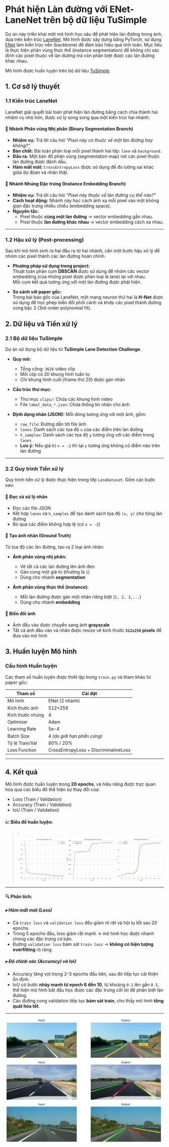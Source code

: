 # Phát hiện Làn đường với ENet-LaneNet trên bộ dữ liệu TuSimple

Dự án này triển khai một mô hình học sâu để phát hiện làn đường trong ảnh, dựa trên kiến trúc [LaneNet](https://arxiv.org/pdf/1802.05591). Mô hình được xây dựng bằng PyTorch, sử dụng [ENet](https://arxiv.org/pdf/1606.02147) làm kiến trúc nền (backbone) để đảm bảo hiệu quả tính toán. Mục tiêu là thực hiện phân vùng thực thể (instance segmentation) để không chỉ xác định các pixel thuộc về làn đường mà còn phân biệt được các làn đường khác nhau.

Mô hình được huấn luyện trên bộ dữ liệu [TuSimple](https://www.kaggle.com/datasets/manideep1108/tusimple?select=TUSimple).

## 1. Cơ sở lý thuyết

### 1.1 Kiến trúc LaneNet

LaneNet giải quyết bài toán phát hiện làn đường bằng cách chia thành hai nhiệm vụ nhỏ hơn, được xử lý song song qua một kiến trúc hai nhánh:

#### 🔹 Nhánh Phân vùng Nhị phân (Binary Segmentation Branch)

- **Nhiệm vụ:** Trả lời câu hỏi *"Pixel này có thuộc về một làn đường hay không?"*  
- **Bản chất:** Bài toán phân loại mỗi pixel thành hai lớp: `lane` và `background`.  
- **Đầu ra:** Một bản đồ phân vùng (segmentation map) nơi các pixel thuộc làn đường được đánh dấu.  
- **Hàm mất mát:** `CrossEntropyLoss` được sử dụng để đo lường sai khác giữa dự đoán và nhãn thật.

#### 🔹 Nhánh Nhúng Đặc trưng (Instance Embedding Branch)

- **Nhiệm vụ:** Trả lời câu hỏi *"Pixel này thuộc về làn đường cụ thể nào?"*  
- **Cách hoạt động:** Nhánh này học cách ánh xạ mỗi pixel vào một không gian đặc trưng nhiều chiều (embedding space).  
- **Nguyên tắc:**  
  - Pixel thuộc **cùng một làn đường** → vector embedding gần nhau.  
  - Pixel thuộc **làn đường khác nhau** → vector embedding cách xa nhau.  

---

### 1.2 Hậu xử lý (Post-processing)

Sau khi mô hình sinh ra hai đầu ra từ hai nhánh, cần một bước hậu xử lý để nhóm các pixel thành các làn đường hoàn chỉnh.

- **Phương pháp sử dụng trong project:**  
  Thuật toán phân cụm **DBSCAN** được sử dụng để nhóm các vector embedding (của những pixel được phân loại là lane) lại với nhau.  
  Mỗi cụm kết quả tương ứng với một làn đường được phát hiện.

- **So sánh với paper gốc:**  
  Trong bài báo gốc của LaneNet, một mạng neuron thứ hai là **H-Net** được sử dụng để học phép biến đổi phối cảnh và khớp các pixel thành đường cong bậc 3 (3rd-order polynomial fit).
## 2. Dữ liệu và Tiền xử lý

### 2.1 Bộ dữ liệu TuSimple

Dự án sử dụng bộ dữ liệu từ **TuSimple Lane Detection Challenge**.

- **Quy mô:**  
  - Tổng cộng: `3626` video clip  
  - Mỗi clip có 20 khung hình tuần tự  
  - Chỉ khung hình cuối (frame thứ 20) được gán nhãn

- **Cấu trúc thư mục:**  
  - Thư mục `clips/`: Chứa các khung hình video  
  - File `label_data_*.json`: Chứa thông tin nhãn cho ảnh

- **Định dạng nhãn (JSON):** Mỗi dòng tương ứng với một ảnh, gồm:
  - `raw_file`: Đường dẫn tới file ảnh
  - `lanes`: Danh sách các tọa độ `x` của các điểm trên làn đường
  - `h_samples`: Danh sách các tọa độ `y` tương ứng với các điểm trong `lanes`
  - **Lưu ý:** Nếu giá trị `x = -2` thì tại `y` tương ứng không có điểm nào trên làn đường

---

### 2.2 Quy trình Tiền xử lý

Quy trình tiền xử lý được thực hiện trong lớp `LaneDataset`. Gồm các bước sau:

#### 🔹 Đọc và xử lý nhãn

- Đọc các file JSON
- Kết hợp `lanes` và `h_samples` để tạo danh sách tọa độ `(x, y)` cho từng làn đường
- Bỏ qua các điểm không hợp lệ (có `x = -2`)

#### 🔹 Tạo ảnh nhãn (Ground Truth)

Từ tọa độ các làn đường, tạo ra 2 loại ảnh nhãn:

- **Ảnh phân vùng nhị phân:**  
  - Vẽ tất cả các làn đường lên ảnh đen  
  - Gán cùng một giá trị (thường là `1`)  
  - Dùng cho nhánh **segmentation**

- **Ảnh phân vùng thực thể (instance):**  
  - Mỗi làn đường được gán một nhãn riêng biệt (`1, 2, 3,...`)  
  - Dùng cho nhánh **embedding**

#### 🔹 Biến đổi ảnh

- Ảnh đầu vào được chuyển sang ảnh **grayscale**
- Tất cả ảnh đầu vào và nhãn được resize về kích thước **`512x256` pixels** để đưa vào mô hình

## 3. Huấn luyện Mô hình

### Cấu hình Huấn luyện

Các tham số huấn luyện được thiết lập trong `train.py` và tham khảo từ paper gốc:

| Tham số             | Cài đặt                      |
|---------------------|------------------------------|
| Mô hình             | ENet (2 nhánh)               |
| Kích thước ảnh      | 512×256                      |
| Kích thước nhúng    | 4                            |
| Optimizer           | Adam                         |
| Learning Rate       | 5e-4                         |
| Batch Size          | 4 *(do giới hạn phần cứng)*  |
| Tỷ lệ Train/Val     | 80% / 20%                    |
| Loss Function       | CrossEntropyLoss + DiscriminativeLoss |

---

## 4. Kết quả 

Mô hình được huấn luyện trong **20 epochs**, và hiệu năng được trực quan hóa qua các biểu đồ thể hiện sự thay đổi của:

- Loss (Train / Validation)  
- Accuracy (Train / Validation)  
- IoU (Train / Validation)

#### 📈 Biểu đồ huấn luyện:

> `![Training Curves](training_history.png)

---

#### 🔍 Phân tích:

##### ▸ **Hàm mất mát (Loss)**

- Cả `train loss` và `validation loss` đều giảm rõ rệt và hội tụ tốt sau 20 epochs.
- Trong 5 epochs đầu, loss giảm rất mạnh → mô hình học được nhanh chóng các đặc trưng cơ bản.
- Đường `validation loss` bám sát `train loss` → **không có hiện tượng overfitting** rõ ràng.

##### ▸ **Độ chính xác (Accuracy) và IoU**

- Accuracy tăng vọt trong 2–3 epochs đầu tiên, sau đó tiếp tục cải thiện ổn định.
- IoU có bước **nhảy mạnh từ epoch 6 đến 10**, từ khoảng `0.1` lên gần `0.5`, thể hiện mô hình bắt đầu học được các đặc trưng cốt lõi để phân biệt làn đường.
- Các đường cong validation tiếp tục **bám sát train**, cho thấy mô hình **tổng quát hóa tốt**.

---
![test1](/test_result/1.png)
![test2](/test_result/2.png)
![test3](/test_result/3.png)



